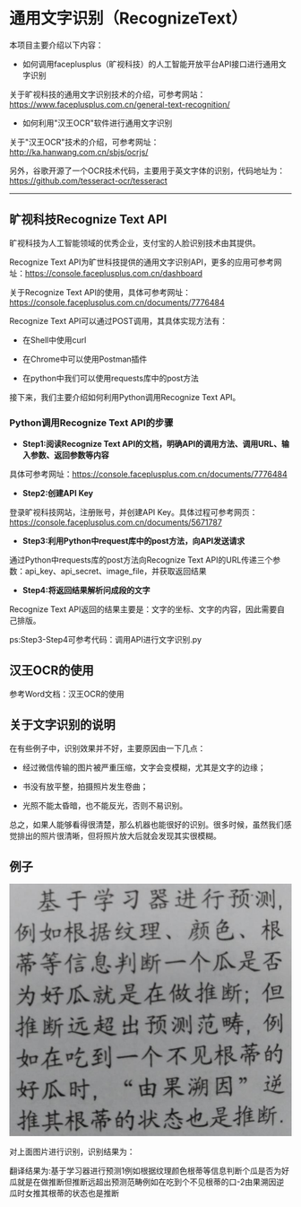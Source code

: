 # 通用文字识别（RecognizeText）

本项目主要介绍以下内容：

* 如何调用faceplusplus（旷视科技）的人工智能开放平台API接口进行通用文字识别

关于旷视科技的通用文字识别技术的介绍，可参考网站：https://www.faceplusplus.com.cn/general-text-recognition/

* 如何利用"汉王OCR"软件进行通用文字识别

关于"汉王OCR"技术的介绍，可参考网址：http://ka.hanwang.com.cn/sbjs/ocrjs/

另外，谷歌开源了一个OCR技术代码，主要用于英文字体的识别，代码地址为：https://github.com/tesseract-ocr/tesseract

----

## 旷视科技Recognize Text API

旷视科技为人工智能领域的优秀企业，支付宝的人脸识别技术由其提供。

Recognize Text API为旷世科技提供的通用文字识别API，更多的应用可参考网址：https://console.faceplusplus.com.cn/dashboard

关于Recognize Text API的使用，具体可参考网址：https://console.faceplusplus.com.cn/documents/7776484

Recognize Text API可以通过POST调用，其具体实现方法有：

* 在Shell中使用curl

* 在Chrome中可以使用Postman插件

* 在python中我们可以使用requests库中的post方法

接下来，我们主要介绍如何利用Python调用Recognize Text API。


### Python调用Recognize Text API的步骤

* **Step1:阅读Recognize Text API的文档，明确API的调用方法、调用URL、输入参数、返回参数等内容**

具体可参考网址：https://console.faceplusplus.com.cn/documents/7776484

* **Step2:创建API Key**

登录旷视科技网站，注册账号，并创建API Key。具体过程可参考网页：https://console.faceplusplus.com.cn/documents/5671787

* **Step3:利用Python中request库中的post方法，向API发送请求**

通过Python中requests库的post方法向Recognize Text API的URL传递三个参数：api_key、api_secret、image_file，并获取返回结果


* **Step4:将返回结果解析问成段的文字**

Recognize Text API返回的结果主要是：文字的坐标、文字的内容，因此需要自己排版。

ps:Step3-Step4可参考代码：调用API进行文字识别.py


## 汉王OCR的使用

参考Word文档：汉王OCR的使用


## 关于文字识别的说明

在有些例子中，识别效果并不好，主要原因由一下几点：

* 经过微信传输的图片被严重压缩，文字会变模糊，尤其是文字的边缘；

* 书没有放平整，拍摄照片发生卷曲；

* 光照不能太昏暗，也不能反光，否则不易识别。

总之，如果人能够看得很清楚，那么机器也能很好的识别。很多时候，虽然我们感觉排出的照片很清晰，但将照片放大后就会发现其实很模糊。

## 例子

![](example2.png)

对上面图片进行识别，识别结果为：

翻译结果为:基于学习器进行预测1例如根据纹理颜色根蒂等信息判断个瓜是否为好瓜就是在做推断但推断远超出预测范畴例如在吃到个不见根蒂的口-2由果溯因逆瓜时女推其根蒂的状态也是推断




